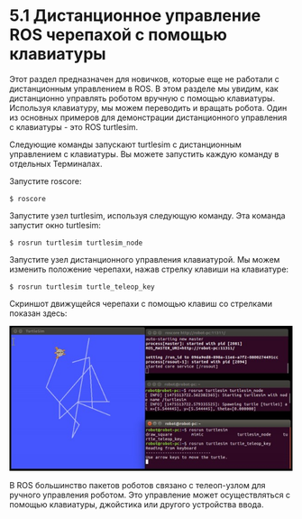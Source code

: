 # 5.1 Дистанционное управление ROS черепахой с помощью клавиатуры

Этот раздел предназначен для новичков, которые еще не работали с дистанционным управлением в ROS. В этом разделе мы увидим, как дистанционно управлять роботом вручную с помощью клавиатуры. Используя клавиатуру, мы можем переводить и вращать робота. Один из основных примеров для демонстрации дистанционного управления с клавиатуры - это ROS turtlesim.

Следующие команды запускают turtlesim с дистанционным управлением с клавиатуры. Вы можете запустить каждую команду в отдельных Терминалах.

Запустите roscore:

```text
$ roscore
```

Запустите узел turtlesim, используя следующую команду. Эта команда запустит окно turtlesim:

```text
$ rosrun turtlesim turtlesim_node
```

Запустите узел дистанционного управления клавиатурой. Мы можем изменить положение черепахи, нажав стрелку клавиши на клавиатуре:

```text
$ rosrun turtlesim turtle_teleop_key
```

Скриншот движущейся черепахи с помощью клавиш со стрелками показан здесь:

![&#x420;&#x438;&#x441;&#x443;&#x43D;&#x43E;&#x43A; 1: &#x414;&#x438;&#x441;&#x442;&#x430;&#x43D;&#x446;&#x438;&#x43E;&#x43D;&#x43D;&#x43E;&#x435; &#x443;&#x43F;&#x440;&#x430;&#x432;&#x43B;&#x435;&#x43D;&#x438;&#x435; &#x441; &#x43A;&#x43B;&#x430;&#x432;&#x438;&#x430;&#x442;&#x443;&#x440;&#x44B; Turtlesim](../.gitbook/assets/ac0mghzu.jpg)

В ROS большинство пакетов роботов связано с телеоп-узлом для ручного управления роботом. Это управление может осуществляться с помощью клавиатуры, джойстика или другого устройства ввода.

